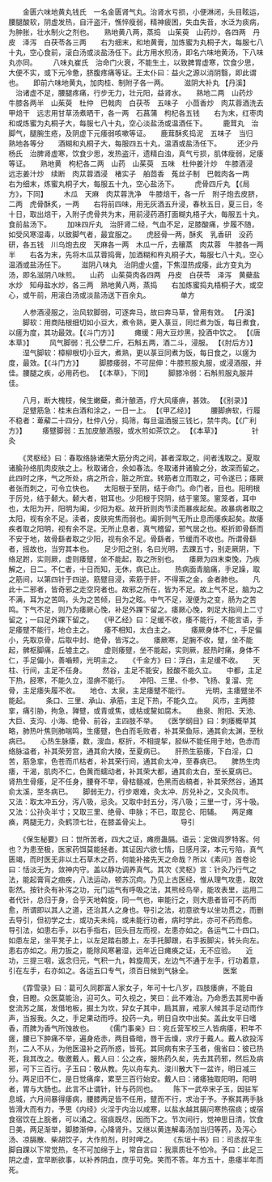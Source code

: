 <!-- { "loadSidebar": true } -->
　　金匮六味地黄丸钱氏　一名金匮肾气丸。治肾水亏损，小便淋闭，头目眩运，腰腿酸软，阴虚发热，自汗盗汗，憔悴瘦弱，精神疲困，失血失音，水泛为痰病，为肿胀，壮水制火之剂也。　　熟地黄八两，蒸捣　山茱萸　山药炒，各四两　丹皮　泽泻　白茯苓各三两　　右为细末，和地黄膏，加炼蜜为丸桐子大，每服七八十丸，空心食前，滚白汤或淡盐汤任下。此方用水煎汤，即名六味地黄汤，下八味丸亦同。
　　八味丸崔氏　治命门火衰，不能生土，以致脾胃虚寒，饮食少思，大便不实，或下元冷惫，脐腹疼痛等证。王太仆曰：益火之源以消阴翳，即此谓也。　　即前六味地黄丸，加肉桂、制附子各一两。
　　滋阴大补丸 【丹溪】 　治诸虚不足，腰腿疼痛，行步无力，壮元阳，益肾水。　　熟地二两　山药炒　牛膝各两半　山茱萸　杜仲　巴戟肉　白茯苓　五味子　小茴香炒　肉苁蓉酒洗去甲焙干　远志用甘草汤煮晒干，各一两　石菖蒲　枸杞各五钱　　右为末，红枣肉和或炼蜜为丸桐子大，每服七八十丸，空心淡盐汤或温酒任下。
　　鹿茸丸　治脚气，腿腕生疮，及阴虚下元痿弱咳嗽等证。　　鹿茸酥炙捣泥　五味子　当归　熟地各等分　　酒糊和丸桐子大，每服四五十丸，温酒或盐汤任下。
　　还少丹杨氏　治脾肾虚寒，饮食少思，发热盗汗，遗精白浊，真气亏损，肌体瘦弱，足痿等证。　　熟地黄　枸杞各二两　山药　山茱萸　五味　杜仲姜汁炒　牛膝酒浸　远志姜汁炒　续断　肉苁蓉酒浸　楮实子　舶茴香　菟丝子制　巴戟肉各一两　　右为细末，炼蜜丸桐子大，每服五十九，空心盐汤下。
　　虎骨四斤丸 【《局方》，下同】
　　木瓜　天麻　肉苁蓉洗净　牛膝焙干，各一斤　附子炮去皮脐，二两　虎骨酥炙，一两　　右将前四味，用无灰酒五升浸，春秋五日，夏三日，冬十日，取出焙干，入附子虎骨共为末，用前浸药酒打面糊丸梧子大，每服五十丸，食前盐汤下。
　　加味四斤丸　治肝肾二经，气血不足，足膝酸痛，步履不随，如受风寒湿毒，以致脚气者，最宜服之。　　虎胫骨一两，酥炙　乳香研　没药研，各五钱　川乌炮去皮　天麻各一两　木瓜一斤，去穰蒸　肉苁蓉　牛膝各一两半　　右各为末，先将木瓜苁蓉捣膏，加酒糊和杵丸桐子大，每服七八十丸，空心温酒或盐汤任下。
　　滋阴八味丸　治阴虚火盛，下焦湿热成痿，此方变丸为汤，即名滋阴八味煎。　　山药　山茱萸肉各四两　丹皮　白茯苓　泽泻　黄蘗盐水炒　知母盐水炒，各三两　熟地黄八两，蒸捣　　右加炼蜜捣丸梧桐子大，或空心，或午前，用滚白汤或淡盐汤送下百余丸。
　　　　单方

　　人参酒浸服之，治风软脚弱，可逐奔马，故曰奔马草，曾用有效。 【丹溪】
　　脚软：用商陆根细切如小豆大，煮令熟，更入菉豆，同烂煮为饭，每日煮食，以瘥为度，其功最效。【《斗门方》】
　　瘫缓：用大豆炒黑，投酒中饮之。 【《唐本草》】
　　风气脚弱：孔公孽二斤，石斛五两，酒二斗，浸服。 【《肘后方》】
　　湿气脚软：樟柳根切小豆大，煮熟，更以菉豆同煮为饭，每日食之，以瘥为度，最效。【《斗门方》】
　　脚膝痿弱，不可屈伸：牛膝煎服丸服，或浸酒服，并佳。腰腿之疾，必用药也。 【《本草》，下同】
　　脚膝冷弱：石斛煎服丸服并佳。

　　八月，断大槐枝，候生嫩蘗，煮汁酿酒，疗大风痿痹，甚效。 【《别录》】
　　足躄筋急：桂末白酒和涂之，一日一上。 【《甲乙经》】
　　腰脚痹软，行履不稳者：萆薢二十四分，杜仲八分，捣筛，每旦温酒服三钱匕，禁牛肉。【《广利方》】
　　痿躄脚弱：五加皮酿酒服，或水煎如茶饮之。 【《本草》】
　　　　针灸

　　《灵枢经》曰：春取络脉诸荣大筋分肉之间，甚者深取之，间者浅取之。夏取诸腧孙络肌肉皮肤之上。秋取诸合，余如春法。冬取诸井诸腧之分，故深而留之。此四时之序，气之所处，病之所合，脏之所宜。转筋者立而取之，可令遂已；痿厥者张而刺之，可令立快也。　　太阳根于至阴，结于命门。命门者，目也。阳明根于厉兑，结于颡大。颡大者，钳耳也。少阳根于窍阴，结于窻笼。窻笼者，耳中也，太阳为开，阳明为阖，少阳为枢。故开折则肉节渎而暴疾起矣。故暴病者取之太阳，视有余不足。渎者，皮肤宛焦而弱也。阖折则气无所止息而痿疾起矣。故痿疾者取之阳明，视有余不足。无所止息者，真气稽留，邪气居之也。枢折即骨繇而不安于地，故骨繇者取之少阳，视有余不足。骨繇者，节缓而不收也。所谓骨繇者，摇故也，当穷其本也。　　足少阳之别，名曰光明，去踝五寸，别走厥阴，下络足跗，实则厥，虚则痿躄，坐不能起，取之所别也。　　痿厥为四末束悗，乃疾解之，日二。不仁者，十日而知，无休，病已止。　　热病面青脑痛，手足躁，取之筋间，以第四针于四逆。筋躄目浸，索筋于肝，不得索之金，金者肺也。　　凡此十二邪者，皆奇邪之走空窍者也。故邪之所在，皆为不足。故上气不足，脑为之不满，耳为之苦鸣，头为之苦倾，目为之眩。中气不足，溲便为之变，肠为之苦鸣。下气不足，则乃为痿厥心悗，补足外踝下留之。痿厥心悗，刺足大指间上二寸留之；一曰足外踝下留之。　　《甲乙经》曰：足缓不收，痿不能行，不能言语，手足痿躄不能行，地仓主之。　　痿不相知，太白主之。
　　痿厥身体不仁，手足偏小，先取京骨，后取中封、绝骨，皆泻之。　　痿厥寒，足腕不收，躄，坐不能起，髀枢脚痛，丘墟主之。　　虚则痿躄，坐不能起，实则厥，胫热时痛，身体不仁，手足偏小，善嚙颊，光明主之。　　《千金方》曰：浮白，主足缓不收。　　天柱、行间，主足不任身。
　　然谷，主足不能安，胫酸不能久立。　　中都，主足下热，胫寒，不能久立，湿痹不能行。　　冲阳、三里、仆参、飞扬、复溜、完骨，主足痿失履不收。　　地仓、太泉，主足痿躄不能行。
　　光明，主痿躄坐不能起。
　　条口、三里、承山、承筋，主足下热，不能久立。　　风市，主两膝挛，痛引胁，拘急，亸躄，或青或焦，或枯或黧如腐木。　　曲泉、附阳、天池、大巨、支沟、小海、绝骨、前谷，主四肢不举。　　《医学纲目》曰：刺痿概举其略，肺热叶焦则肺喘鸣，生痿躄，色白而毛败者，补其荣鱼际，通其俞太渊，至秋病已。　　心热生脉痿，数，溲血，枢折，不相提挈，胫纵不能任用于地，色赤而络脉溢者，补其荣劳宫，通其俞大陵，至夏病已。　　肝热生筋痿，下白淫，口苦，筋急挛，色苍而爪枯者，补其荣行间，通其俞太冲，至春病已。　　脾热生肉痿，干渴，肌肉不仁，色黄而蠕动者，补其荣大都，通其俞太白，至长夏病已。　　肾热生骨痿，足不任身，腰脊不举，骨枯髓减，色黑而齿槁者，补其荣然谷，通其俞太溪，至冬病已。　　脚弱无力，行步艰难，灸太冲、厉兑补之，又灸风市。　　又法：取太冲五分，泻八吸，忌灸。又取中封五分，泻八吸；三里一寸，泻十吸。　　又法：公孙灸半寸；又取三里、绝骨、申脉；不已，取昆仑、阳辅。　　两足瘫痪，两腿无力，灸鹤顶七壮，在膝盖骨尖上。
　　　　导引

　　《保生秘要》曰：世所苦者，四大之证，瘫痨蛊膈。语云：定做阎罗特客。何也？为患至极，医家药饵莫能拯者。其证因六欲七情，日感月深，本元亏陷，真气匮竭，而时医无非以土石草木之药，何能补接先天之命哉？所以《素问》首卷论曰：恬淡无为，敛神内守。盖以静功调养真气。其次《灵枢》言：针灸乃行气之法，能起膏肓之痼疾，八法运动，顿苏沉疴。乃见上古医经，惟从理气攻患，取效彰然。按针灸有补泻之功，元门运气有呼吸之法，其熊经鸟举，能攻表里，运用二者代针，总归于身，合乎天地斡旋，同一气也，审能行之，则大患者皆可不药而愈，所谓即以其人之道，还治其人之身也。导引之法，初意欲专以坐功贯之，而删去导引，但初学之士，或功夫未纯，或未能行功者，病时学此，亦可不药而愈。　　导引法，如患右手，以右手指右，回头目左而视，左患亦如之。各运气二十四口。如患左足，坐平凳子上，以左足踏右膝上，左手托脚跟，右手扳脚尖，转头向左。患右亦如之。用力扳之，能除风寒暑湿，远年近日瘫痪之证，无不应验。　　近功，三提三咽，返念归元，气积一九，斡旋周天，左边气不通于左手，行功着意，引在左手，右亦如之。各运五口专气，须百日候到气脉全。
　　　　医案

　　《霏雪录》曰：葛可久同郡富人家女子，年可十七八岁，四肢痿痹，不能自食，目瞪。众医莫能治，迎可久。可久视之，笑曰：此不难治。乃命悉去其房中香奁流苏之属，发借地板，掘土为坎，舁女子其中，扃其扉，戒家人候其手足动而作声，当报我。久之，手足果动而呼。投药一丸，明日自坎中出矣。盖此女平日嗜香，而脾为香气所蚀故也。
　　《儒门事亲》曰：宛丘营军校三人皆病痿，积年不瘥，腰已下肿痛不举，遍身疮赤，两目昏暗，唇干舌燥，求疗于戴人。戴人欲投泻剂，二人不从，为他医温补之药所惑，皆死。其同病有宋子玉者，俄省曰：彼已热死，我其改之。敬邀戴人。戴人曰：公之疾，服热药久矣，先去其药邪，然后及病邪，可下三百行。子玉曰：敬从教。先以舟车丸、浚川散大下一盆许，明日减三分。两足旧不仁，是日觉痛痒，累至三百行始安。戴人曰：诸痿独取阳明，阳明者，胃与大肠也。此言不止谓针，针与药同也。
　　陈下一武卒宋子玉，因驻军息城，六月间暴得痿病，腰膝两足皆不任用，躄而不行，求治于予。予察其两手脉皆滑大而有力，予思《内经》火淫于内治以咸寒，以盐水越其膈问寒热宿痰；或宿食宿饮在上脘者，可以涌之。宿痰既尽，因而下之。节次间行，觉神思日清，饮食日美，两足渐举，脚膝渐伸，心降肾升。又继以黄连解毒汤加当归等药，及泻心汤、凉膈散、柴胡饮子，大作煎剂，时时呷之。
　　《东垣十书》曰：司丞叔平生脚自踝以下常觉热，冬不可加绵于上，常自言曰：我禀质壮不怕冷。予曰：此足三阴之虚，宜早断欲事，以补养阴血，庶乎可免。笑而不答。年方五十，患痿半年而死。
